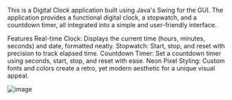 This is a Digital Clock application built using Java's Swing for the GUI. The application provides a functional digital clock, a stopwatch, and a countdown timer, all integrated into a simple and user-friendly interface.

Features
Real-time Clock: Displays the current time (hours, minutes, seconds) and date, formatted neatly.
Stopwatch: Start, stop, and reset with precision to track elapsed time.
Countdown Timer: Set a countdown timer using seconds, start, stop, and reset with ease.
Neon Pixel Styling: Custom fonts and colors create a retro, yet modern aesthetic for a unique visual appeal.

![image](https://github.com/user-attachments/assets/5a88feba-f01f-40e4-86e4-c312cd791015)
